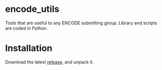 # encode_utils
Tools that are useful to any ENCODE submitting group. Library and scripts are coded in Python. 

# Installation
Download the latest [release](https://github.com/StanfordBioinformatics/encode_utils/releases), and unpack it.


